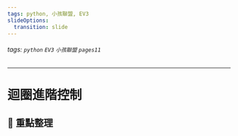 ```yaml
---
tags: python, 小孩聯盟, EV3
slideOptions:
  transition: slide
---
```






###### tags: `python` `EV3` `小孩聯盟` `pages11`
---
# 迴圈進階控制
## :memo: 重點整理